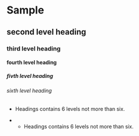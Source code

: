 # Sample
## second level heading
### third level heading
#### fourth level heading
##### fivth level heading
###### sixth level heading

- Headings contains 6 levels not more than six.

+ * Headings contains 6 levels not more than six.


